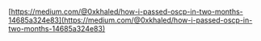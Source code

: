 [https://medium.com/@0xkhaled/how-i-passed-oscp-in-two-months-14685a324e83](https://medium.com/@0xkhaled/how-i-passed-oscp-in-two-months-14685a324e83)